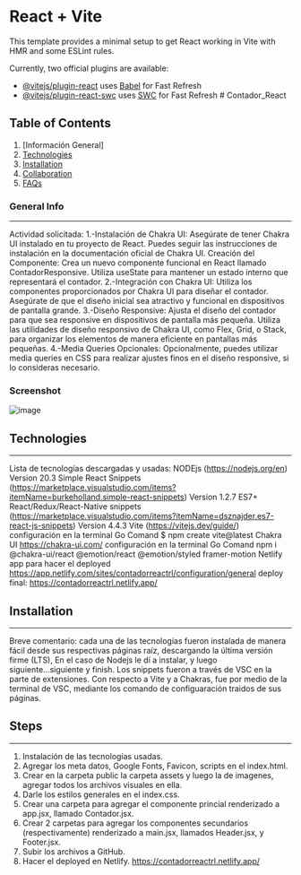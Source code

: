 # React + Vite

This template provides a minimal setup to get React working in Vite with HMR and some ESLint rules.

Currently, two official plugins are available:

- [@vitejs/plugin-react](https://github.com/vitejs/vite-plugin-react/blob/main/packages/plugin-react/README.md) uses [Babel](https://babeljs.io/) for Fast Refresh
- [@vitejs/plugin-react-swc](https://github.com/vitejs/vite-plugin-react-swc) uses [SWC](https://swc.rs/) for Fast Refresh
#   C o n t a d o r _ R e a c t 
 
## Table of Contents
1. [Información General]
2. [Technologies](#technologies)
3. [Installation](#installation)
4. [Collaboration](#collaboration)
5. [FAQs](#faqs)
### General Info
***
Actividad solicitada: 
1.-Instalación de Chakra UI:
Asegúrate de tener Chakra UI instalado en tu proyecto de React. Puedes seguir las instrucciones de instalación en la documentación oficial de Chakra UI. Creación del Componente:
Crea un nuevo componente funcional en React llamado ContadorResponsive. Utiliza useState para mantener un estado interno que representará el contador.
2.-Integración con Chakra UI:
Utiliza los componentes proporcionados por Chakra UI para diseñar el contador. Asegúrate de que el diseño inicial sea atractivo y funcional en dispositivos de pantalla grande.
3.-Diseño Responsive:
Ajusta el diseño del contador para que sea responsive en dispositivos de pantalla más pequeña. Utiliza las utilidades de diseño responsivo de Chakra UI, como Flex, Grid, o Stack, para organizar los elementos de manera eficiente en pantallas más pequeñas.
4.-Media Queries Opcionales:
Opcionalmente, puedes utilizar media queries en CSS para realizar ajustes finos en el diseño responsive, si lo consideras necesario.

### Screenshot
![image](https://github.com/rosslabarca/Contador_React/assets/100976050/2b345877-f1a8-4580-b9e7-6bdf50a6edfb)


## Technologies
***
Lista de tecnologías descargadas y usadas:
NODEjs (https://nodejs.org/en) Version 20.3
Simple React Snippets (https://marketplace.visualstudio.com/items?itemName=burkeholland.simple-react-snippets) Version 1.2.7 
ES7+ React/Redux/React-Native snippets (https://marketplace.visualstudio.com/items?itemName=dsznajder.es7-react-js-snippets) Version 4.4.3 
Vite (https://vitejs.dev/guide/) configuración en la terminal Go Comand $ npm create vite@latest 
Chakra UI https://chakra-ui.com/ configuración en la terminal Go Comand npm i @chakra-ui/react @emotion/react @emotion/styled framer-motion 
Netlify app para hacer el deployed https://app.netlify.com/sites/contadorreactrl/configuration/general
deploy final: https://contadorreactrl.netlify.app/


## Installation
***
Breve comentario: cada una de las tecnologías fueron instalada de manera fácil desde sus respectivas páginas raíz, descargando la última versión firme (LTS),
En el caso de Nodejs le dí a instalar, y luego siguiente...siguiente y finish. Los snippets fueron a través de VSC en la parte de extensiones. Con respecto a Vite y a Chakras, fue por medio de la terminal de VSC, mediante los comando de configuaración traidos de sus páginas.


## Steps
***
1.	Instalación de las tecnologías usadas.
2.	Agregar los meta datos, Google Fonts, Favicon, scripts en el index.html.
3.	Crear en la carpeta public la carpeta assets y luego la de imagenes, agregar todos los archivos visuales en ella.
4.	Darle los estilos generales en el index.css.
5.	Crear una carpeta para agregar el componente princial renderizado a app.jsx, llamado Contador.jsx.
6.	Crear 2 carpetas para agregar los componentes secundarios (respectivamente) renderizado a main.jsx, llamados Header.jsx, y Footer.jsx.
7.	Subir los archivos a GitHub.
8.	Hacer el deployed en Netlify. https://contadorreactrl.netlify.app/


